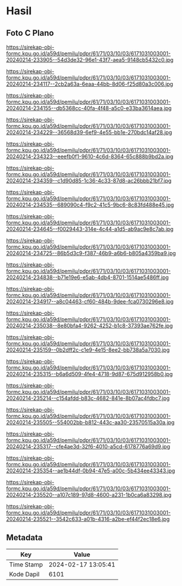 # Hasil

## Foto C Plano

https://sirekap-obj-formc.kpu.go.id/a59d/pemilu/pdpr/61/71/03/10/03/6171031003001-20240214-233905--54d3de32-96e1-43f7-aea5-9148cb5432c0.jpg

https://sirekap-obj-formc.kpu.go.id/a59d/pemilu/pdpr/61/71/03/10/03/6171031003001-20240214-234117--2cb2a63a-6eaa-44bb-8d06-f25d80a3c006.jpg

https://sirekap-obj-formc.kpu.go.id/a59d/pemilu/pdpr/61/71/03/10/03/6171031003001-20240214-234155--db5368cc-40fa-4f48-a5c0-e33ba3614aea.jpg

https://sirekap-obj-formc.kpu.go.id/a59d/pemilu/pdpr/61/71/03/10/03/6171031003001-20240214-234229--36568d39-6ef9-4e55-bb1e-270bdc14af28.jpg

https://sirekap-obj-formc.kpu.go.id/a59d/pemilu/pdpr/61/71/03/10/03/6171031003001-20240214-234323--eeefb0f1-9610-4c6d-8364-65c888b9bd2a.jpg

https://sirekap-obj-formc.kpu.go.id/a59d/pemilu/pdpr/61/71/03/10/03/6171031003001-20240214-234359--c1d90d85-1c36-4c33-87d8-ac26bbb21bf7.jpg

https://sirekap-obj-formc.kpu.go.id/a59d/pemilu/pdpr/61/71/03/10/03/6171031003001-20240214-234535--689090c4-f9c2-41c5-9bc6-8c83fd488e45.jpg

https://sirekap-obj-formc.kpu.go.id/a59d/pemilu/pdpr/61/71/03/10/03/6171031003001-20240214-234645--f0029443-314e-4c44-a1d5-ab9ac9e8c7ab.jpg

https://sirekap-obj-formc.kpu.go.id/a59d/pemilu/pdpr/61/71/03/10/03/6171031003001-20240214-234725--86b5d3c9-f387-46b9-a6b6-b805a4359ba9.jpg

https://sirekap-obj-formc.kpu.go.id/a59d/pemilu/pdpr/61/71/03/10/03/6171031003001-20240214-234838--b71e19e6-e5ab-4db4-8701-1514ae5486ff.jpg

https://sirekap-obj-formc.kpu.go.id/a59d/pemilu/pdpr/61/71/03/10/03/6171031003001-20240214-234917--a8c04463-cf60-484b-9dee-fca0730296e8.jpg

https://sirekap-obj-formc.kpu.go.id/a59d/pemilu/pdpr/61/71/03/10/03/6171031003001-20240214-235038--8e80bfa4-9262-4252-b1c8-37393ae762fe.jpg

https://sirekap-obj-formc.kpu.go.id/a59d/pemilu/pdpr/61/71/03/10/03/6171031003001-20240214-235159--0b2dff2c-c1e9-4e15-8ee2-bb738a5a7030.jpg

https://sirekap-obj-formc.kpu.go.id/a59d/pemilu/pdpr/61/71/03/10/03/6171031003001-20240214-235315--b6a6d509-4fe4-4718-9d87-675d912958b0.jpg

https://sirekap-obj-formc.kpu.go.id/a59d/pemilu/pdpr/61/71/03/10/03/6171031003001-20240214-235214--c154afdd-b83c-4682-841e-8b07ac4fdbc7.jpg

https://sirekap-obj-formc.kpu.go.id/a59d/pemilu/pdpr/61/71/03/10/03/6171031003001-20240214-235505--554002bb-b812-443c-aa30-23570515a30a.jpg

https://sirekap-obj-formc.kpu.go.id/a59d/pemilu/pdpr/61/71/03/10/03/6171031003001-20240214-235317--cfe4ae3d-32f6-4010-a5cd-6178776a69d9.jpg

https://sirekap-obj-formc.kpu.go.id/a59d/pemilu/pdpr/61/71/03/10/03/6171031003001-20240214-235354--ae1b44df-0b94-47e5-a00c-5b434ee43343.jpg

https://sirekap-obj-formc.kpu.go.id/a59d/pemilu/pdpr/61/71/03/10/03/6171031003001-20240214-235520--a107c189-97d8-4600-a231-1b0ca6a83298.jpg

https://sirekap-obj-formc.kpu.go.id/a59d/pemilu/pdpr/61/71/03/10/03/6171031003001-20240214-235521--3542c633-a01b-4316-a2be-ef44f2ec18e6.jpg


## Metadata

| Key        | Value               |
| ---------- | ------------------- |
| Time Stamp | 2024-02-17 13:05:41 |
| Kode Dapil | 6101                |



